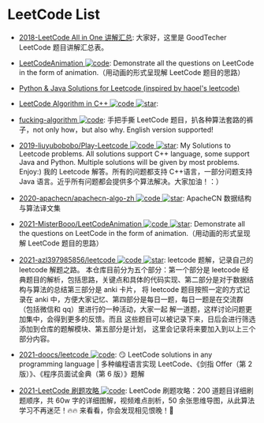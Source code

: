 # LeetCode List

- [2018-LeetCode All in One 讲解汇总](http://www.goodtecher.com/zh/leetcode%E8%AE%B2%E8%A7%A3%E6%B1%87%E6%80%BB/): 大家好，这里是 GoodTecher LeetCode 题目讲解汇总表。

- [LeetCodeAnimation ![code](https://ng-tech.icu/assets/code.svg)](https://github.com/MisterBooo/LeetCodeAnimation): Demonstrate all the questions on LeetCode in the form of animation.（用动画的形式呈现解 LeetCode 题目的思路）

- [Python & Java Solutions for Leetcode (inspired by haoel's leetcode)](https://github.com/qiyuangong/leetcode)

- [LeetCode Algorithm in C++ ![code](https://ng-tech.icu/assets/code.svg) ![star](https://img.shields.io/github/stars/haoel/leetcode)](https://github.com/haoel/leetcode):

- [fucking-algorithm ![code](https://ng-tech.icu/assets/code.svg)](https://github.com/labuladong/fucking-algorithm): 手把手撕 LeetCode 题目，扒各种算法套路的裤子，not only how，but also why. English version supported!

- [2019-liuyubobobo/Play-Leetcode ![code](https://ng-tech.icu/assets/code.svg) ![star](https://img.shields.io/github/stars/liuyubobobo/Play-Leetcode)](https://github.com/liuyubobobo/Play-Leetcode): My Solutions to Leetcode problems. All solutions support C++ language, some support Java and Python. Multiple solutions will be given by most problems. Enjoy:) 我的 Leetcode 解答。所有的问题都支持 C++语言，一部分问题支持 Java 语言。近乎所有问题都会提供多个算法解决。大家加油！：）

- [2020-apachecn/apachecn-algo-zh ![code](https://ng-tech.icu/assets/code.svg) ![star](https://img.shields.io/github/stars/apachecn/apachecn-algo-zh)](https://github.com/apachecn/apachecn-algo-zh): ApacheCN 数据结构与算法译文集

- [2021-MisterBooo/LeetCodeAnimation ![code](https://ng-tech.icu/assets/code.svg) ![star](https://img.shields.io/github/stars/MisterBooo/LeetCodeAnimation)](https://github.com/MisterBooo/LeetCodeAnimation): Demonstrate all the questions on LeetCode in the form of animation.（用动画的形式呈现解 LeetCode 题目的思路）

- [2021-azl397985856/leetcode ![code](https://ng-tech.icu/assets/code.svg) ![star](https://img.shields.io/github/stars/azl397985856/leetcode)](https://github.com/azl397985856/leetcode): leetcode 题解，记录自己的 leetcode 解题之路。 本仓库目前分为五个部分：第一个部分是 leetcode 经典题目的解析，包括思路，关键点和具体的代码实现、第二部分是对于数据结构与算法的总结第三部分是 anki 卡片， 将 leetcode 题目按照一定的方式记录在 anki 中，方便大家记忆、第四部分是每日一题，每日一题是在交流群（包括微信和 qq）里进行的一种活动，大家一起 解一道题，这样讨论问题更加集中，会得到更多的反馈。而且 这些题目可以被记录下来，日后会进行筛选添加到仓库的题解模块、第五部分是计划， 这里会记录将来要加入到以上三个部分内容。

- [2021-doocs/leetcode ![code](https://ng-tech.icu/assets/code.svg)](https://github.com/doocs/leetcode): 😏 LeetCode solutions in any programming language | 多种编程语言实现 LeetCode、《剑指 Offer（第 2 版）》、《程序员面试金典（第 6 版）》题解

- [2021-LeetCode 刷题攻略 ![code](https://ng-tech.icu/assets/code.svg)](https://github.com/youngyangyang04/leetcode-master): LeetCode 刷题攻略：200 道题目详细刷题顺序，共 60w 字的详细图解，视频难点剖析，50 余张思维导图，从此算法学习不再迷茫！🔥🔥 来看看，你会发现相见恨晚！🚀
